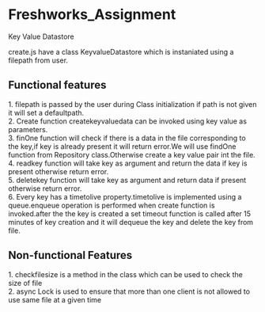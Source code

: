 # Freshworks_Assignment

Key Value Datastore

create.js have a class KeyvalueDatastore which is instaniated using a filepath from user.

<h2><b>Functional features</b></h2>
1. filepath is passed by the user during Class initialization if path is not given it will set a defaultpath.<br>
2. Create function createkeyvaluedata can be invoked using key value as parameters.<br>
3. finOne function will check if there is a data in the file corresponding to the key,if key is already present it will return error.We will use findOne function from Repository class.Otherwise create a key value pair int the file.<br>
4. readkey function will take key as argument and return the data if key is present otherwise return error.<br>
5. deletekey function will take key as argument and return data if present otherwise return error.<br>
6. Every key has a timetolive property.timetolive is implemented using a queue.enqueue operation is performed when create function is invoked.after the the key is created a set timeout function is called after 15 minutes of key creation and it will dequeue the key and delete the key from file.<br>

<h2><b>Non-functional Features</b></h2>
1. checkfilesize is a method in the class which can be used to check the size of file<br>
2. async Lock is used to ensure that more than one client is not allowed to use same file at a given time<br>

